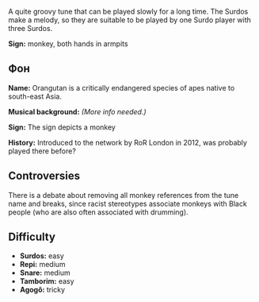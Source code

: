A quite groovy tune that can be played slowly for a long time. The Surdos make a
melody, so they are suitable to be played by one Surdo player with three Surdos.

**Sign:** monkey, both hands in armpits

## Фон

**Name:** Orangutan is a critically endangered species of apes native to
south-east Asia.

**Musical background:** *(More info needed.)*

**Sign:** The sign depicts a monkey

**History:** Introduced to the network by RoR London in 2012, was probably
played there before?

## Controversies

There is a debate about removing all monkey references from the tune name and
breaks, since racist stereotypes associate monkeys with Black people (who are
also often associated with drumming).

## Difficulty

* **Surdos:** easy
* **Repi:** medium
* **Snare:** medium
* **Tamborim:** easy
* **Agogô:** tricky
